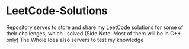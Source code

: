 # LeetCode-Solutions
Repository serves to store and share my LeetCode solutions for some of their challenges, which I solved (Side Note: Most of them will be in C++ only)
The Whole Idea also servers to test my knowledge
